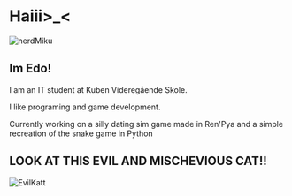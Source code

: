 <h1>Haiii>_<</h1>
  
![nerdMiku](https://github.com/EduardoVLM/EduardoVLM/assets/144334218/e83d0eea-8d18-4405-b25e-4c687613746e)


<h2>Im Edo!</h2>

I am an IT student at Kuben Videregående Skole.

I like programing and game development.

Currently working on a silly dating sim game made in Ren'Pya and a simple recreation of the snake game in Python


<h2>LOOK AT THIS EVIL AND MISCHEVIOUS CAT!!</h2>

![EvilKatt](https://github.com/EduardoVLM/EduardoVLM/assets/144334218/ec6f2125-e78d-47b7-a0a2-71d58d6bddfa)
